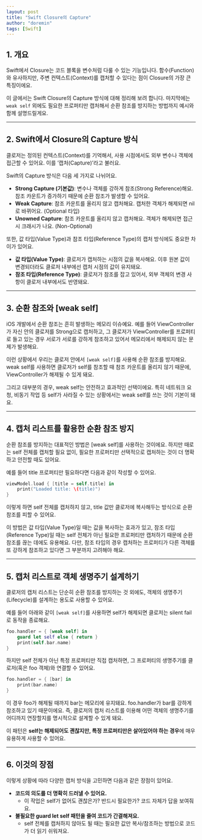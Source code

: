 ```yaml
---
layout: post
title: "Swift Closure의 Capture"
author: "doremin"
tags: [Swift]
---
```


## 1. 개요

Swift에서 Closure는 코드 블록을 변수처럼 다룰 수 있는 기능입니다. 함수(Function)와 유사하지만, 주변 컨텍스트(Context)를 캡처할 수 있다는 점이 Closure의 가장 큰 특징이에요.

이 글에서는 Swift Closure의 Capture 방식에 대해 정리해 보려 합니다.
마지막에는 `weak self` 외에도 필요한 프로퍼티만 캡처해서 순환 참조를 방지하는 방법까지 예시와 함께 설명드릴게요.

---

## 2. Swift에서 Closure의 Capture 방식

클로저는 정의된 컨텍스트(Context)를 기억해서, 사용 시점에서도 외부 변수나 객체에 접근할 수 있어요. 이를 ’캡처(Capture)’라고 불러요.

Swift의 Capture 방식은 다음 세 가지로 나뉘어요.

- **Strong Capture (기본값)**: 변수나 객체를 강하게 참조(Strong Reference)해요. 참조 카운트가 증가하기 때문에 순환 참조가 발생할 수 있어요.
- **Weak Capture**: 참조 카운트를 올리지 않고 캡처해요. 캡처한 객체가 해제되면 nil로 바뀌어요. (Optional 타입)
- **Unowned Capture**: 참조 카운트를 올리지 않고 캡처해요. 객체가 해제되면 접근 시 크래시가 나요. (Non-Optional)

또한, 값 타입(Value Type)과 참조 타입(Reference Type)의 캡처 방식에도 중요한 차이가 있어요.

- **값 타입(Value Type)**: 클로저가 캡처하는 시점의 값을 복사해요. 이후 원본 값이 변경되더라도 클로저 내부에선 캡처 시점의 값이 유지돼요.
- **참조 타입(Reference Type)**: 클로저가 참조를 잡고 있어서, 외부 객체의 변경 사항이 클로저 내부에서도 반영돼요.

---

## 3. 순환 참조와 \[weak self]

iOS 개발에서 순환 참조는 흔히 발생하는 메모리 이슈예요. 예를 들어 ViewController가 자신 안의 클로저를 Strong으로 캡처하고, 그 클로저가 ViewController를 프로퍼티로 들고 있는 경우 서로가 서로를 강하게 참조하고 있어서 메모리에서 해제되지 않는 문제가 발생해요.

이런 상황에서 우리는 클로저 안에서 `[weak self]`를 사용해 순환 참조를 방지해요. weak self를 사용하면 클로저가 self를 참조할 때 참조 카운트를 올리지 않기 때문에, ViewController가 해제될 수 있게 돼요.

그리고 대부분의 경우, weak self는 안전하고 효과적인 선택이에요. 특히 네트워크 요청, 비동기 작업 등 self가 사라질 수 있는 상황에서는 weak self를 쓰는 것이 기본이 돼요.

---

## 4. 캡처 리스트를 활용한 순환 참조 방지

순환 참조를 방지하는 대표적인 방법은 [weak self]를 사용하는 것이에요. 하지만 때로는 self 전체를 캡처할 필요 없이, 필요한 프로퍼티만 선택적으로 캡처하는 것이 더 명확하고 안전할 때도 있어요.

예를 들어 title 프로퍼티만 필요하다면 다음과 같이 작성할 수 있어요.

```swift
viewModel.load { [title = self.title] in
    print("Loaded title: \(title)")
}
```

이렇게 하면 self 전체를 캡처하지 않고, title 값만 클로저에 복사해두는 방식으로 순환 참조를 피할 수 있어요.

이 방법은 값 타입(Value Type)일 때는 값을 복사하는 효과가 있고, 참조 타입(Reference Type)일 때는 self 전체가 아닌 필요한 프로퍼티만 캡처하기 때문에 순환 참조를 끊는 데에도 유용해요. 다만, 참조 타입의 경우 캡처하는 프로퍼티가 다른 객체를 또 강하게 참조하고 있다면 그 부분까지 고려해야 해요.

---

## 5. 캡처 리스트로 객체 생명주기 설계하기

클로저의 캡처 리스트는 단순히 순환 참조를 방지하는 것 외에도, 객체의 생명주기(Lifecycle)를 설계하는 용도로 사용할 수 있어요.

예를 들어 아래와 같이 `[weak self]`를 사용하면 self가 해제되면 클로저는 silent fail로 동작을 종료해요.

```swift
foo.handler = { [weak self] in
    guard let self else { return }
    print(self.bar.name)
}
```

하지만 self 전체가 아닌 특정 프로퍼티만 직접 캡처하면, 그 프로퍼티의 생명주기를 클로저(혹은 foo 객체)와 연결할 수 있어요.

```swift
foo.handler = { [bar] in
    print(bar.name)
}
```

이 경우 foo가 해제될 때까지 bar는 메모리에 유지돼요. foo.handler가 bar를 강하게 참조하고 있기 때문이에요.
즉, 클로저의 캡처 리스트를 이용해 어떤 객체의 생명주기를 어디까지 연장할지를 명시적으로 설계할 수 있게 돼요.

이 패턴은 **self는 해제되어도 괜찮지만, 특정 프로퍼티만은 살아있어야 하는 경우**에 매우 유용하게 사용할 수 있어요.

---

## 6. 이것의 장점

이렇게 상황에 따라 다양한 캡처 방식을 고민하면 다음과 같은 장점이 있어요.

- **코드의 의도를 더 명확히 드러낼 수 있어요.**
  - 이 작업은 self가 없어도 괜찮은가? 반드시 필요한가? 코드 자체가 답을 보여줘요.
- **불필요한 guard let self 패턴을 줄여 코드가 간결해져요.**
  - self 전체를 캡처하지 않아도 될 때는 필요한 값만 복사/참조하는 방법으로 코드가 더 읽기 쉬워져요.
